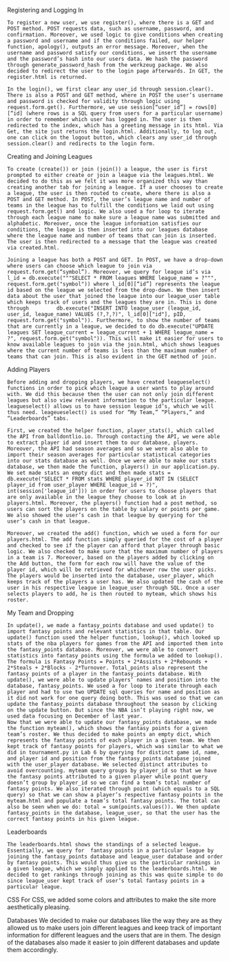 Registering and Logging In

	To register a new user, we use register(), where there is a GET and POST method. POST requests data, such as username, password, and confirmation. Moreover, we used logic to give conditions when creating a password and username and if the conditions failed, our helper function, apology(), outputs an error message. Moreover, when the username and password satisfy our conditions, we insert the username and the password’s hash into our users data. We hash the password through generate_password_hash from the werkzeug package. We also decided to redirect the user to the login page afterwards. In GET, the register.html is returned.

	In the login(), we first clear any user_id through session.clear(). There is also a POST and GET method, where in POST the user’s username and password is checked for validity through logic using request.form.get(). Furthermore, we use session[“user_id”] = rows[0][“id] (where rows is a SQL query from users for a particular username) in order to remember which user has logged in. The user is then redirected to the index, which has a greeting message in its html. Via Get, the site just returns the login.html. Additionally, to log out, one can click on the logout button, which clears any user_id through session.clear() and redirects to the login form.

Creating and Joining Leagues

	To create (create()) or join (join()) a league, the user is first prompted to either create or join a league via the leagues.html. We decided to do this as we felt it was more organized this way than creating another tab for joining a league. If a user chooses to create a league, the user is then routed to create, where there is also a POST and GET method. In POST, the user’s league name and number of teams in the league has to fulfill the conditions we laid out using request.form.get() and logic. We also used a for loop to iterate through each league name to make sure a league name was submitted and alphabetic. Moreover, once the league information satisfies our conditions, the league is then inserted into our leagues database where the league name and number of teams that can join is inserted. The user is then redirected to a message that the league was created via created.html.

	Joining a league has both a POST and GET. In POST, we have a drop-down where users can choose which league to join via request.form.get(“symbol”). Moreover, we query for league id’s via l_id = db.execute("""SELECT * FROM leagues WHERE league_name = ?""", request.form.get("symbol")) where l_id[0][“id”] represents the league id based on the league we selected from the drop-down. We then insert data about the user that joined the league into our league_user table which keeps track of users and the leagues they are in. This is done through         db.execute("INSERT INTO league_user (league_id, user_id, league_name) VALUES (?,?,?)", l_id[0]["id"], pID, request.form.get("symbol")). Furthermore, to show the number of teams that are currently in a league, we decided to do db.execute("UPDATE leagues SET league_current = league_current + 1 WHERE league_name = ?", request.form.get("symbol")). This will make it easier for users to know available leagues to join via the join.html, which shows leagues where the current number of teams is less than the maximum number of teams that can join. This is also evident in the GET method of join.

Adding Players

	Before adding and dropping players, we have created leagueselect() functions in order to pick which league a user wants to play around with. We did this because then the user can not only join different leagues but also view relevant information to the particular league. leagueselect() allows us to have session league id’s, which we will thus need. leageueselect() is used for “My Team,” “Players,” and “Leaderboards” tabs.

	First, we created the helper function, player_stats(), which called the API from balldontlio.io. Through contacting the API, we were able to extract player id and insert them to our database, players. Moreover, the API had season averages and so we were also able to import their season averages for particular statistical categories into our stats database as well. Once we were able to make our stats database, we then made the function, players() in our application.py. We set made stats an empty dict and then made stats = db.execute("SELECT * FROM stats WHERE player_id NOT IN (SELECT player_id from user_player WHERE league_id = ?)", int(session['league_id'])) in order for users to choose players that are only available in the league they choose to look at in players.html. Moreover, the players() function had a post method, so users can sort the players on the table by salary or points per game. We also showed the user’s cash in that league by querying for the user’s cash in that league.

	Moreover, we created the add() function, which we used a form for our players.html. The add function simply queried for the cost of a player and checked to see if the player can afford that player through basic logic. We also checked to make sure that the maximum number of players in a team is 7. Moreover, based on the players added by clicking on the Add button, the form for each row will have the value of the player id, which will be retrieved for whichever row the user picks. The players would be inserted into the database, user_player, which keeps track of the players a user has. We also updated the cash of the user in his respective league in league_user through SQL. Once a user selects players to add, he is then routed to myteam, which shows his roster.

My Team and Dropping

	In update(), we made a fantasy_points database and used update() to import fantasy points and relevant statistics in that table. Our update() function used the helper function, lookup(), which looked up stats of the nba players for games from the API and imported them into the fantasy_points database. Moreover, we were able to convert statistics into fantasy points using the formula we added to lookup(). The formula is Fantasy Points = Points + 2*Assists + 2*Rebounds + 2*Steals + 2*Blocks - 2*Turnover. Total_points also represent the fantasy points of a player in the fantasy_points database. With update(), we were able to update players’ names and position into the database, fantasy_points. We used a for loop to iterate through each player and had to use two UPDATE sql queries for name and position as it did not work for one query doing both. This was used so that we can update the fantasy_points database throughout the season by clicking on the update button. But since the NBA isn’t playing right now, we used data focusing on December of last year.
	Now that we were able to update our fantasy_points database, we made the function myteam(), which shows the fantasy points for a given team’s roster. We thus decided to make points an empty dict, which represents the fantasy points of each player in a given team. We then kept track of fantasy points for players, which was similar to what we did in tournament.py in Lab 6 by querying for distinct game id, name, and player id and position from the fantasy_points database joined with the user_player database. We selected distinct attributes to avoid overcounting. myteam query groups by player_id so that we have the fantasy points attributed to a given player while point query doesn’t group by player_id so we can find a team’s total number of fantasy points. We also iterated through point (which equals to a SQL query) so that we can show a player’s respective fantasy points in the myteam.html and populate a team’s total fantasy points. The total can also be seen when we do: total = sum(points.values()). We then update fantasy_points in the database, league_user, so that the user has the correct fantasy points in his given league.

Leaderboards

	The leaderboards.html shows the standings of a selected league. Essentially, we query for  fantasy points in a particular league by joining the fantasy_points database and league_user database and order by fantasy points. This would thus give us the particular rankings in a given league, which we simply applied to the leaderboards.html. We decided to get rankings through joining as this was quite simple to do since league_user kept track of user’s total fantasy points in a particular league.

CSS
	For CSS, we added some colors and attributes to make the site more aesthetically pleasing.

Databases
	We decided to make our databases like the way they are as they allowed us to make users join different leagues and keep track of important information for different leagues and the users that are in them. The design of the databases also made it easier to join different databases and update them accordingly.
